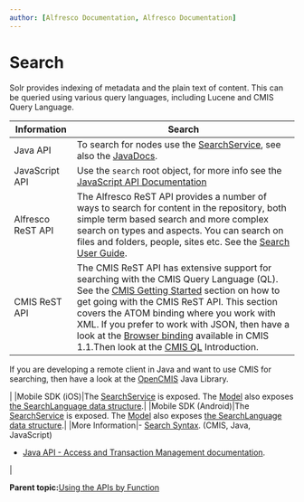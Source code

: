 ```yaml
---
author: [Alfresco Documentation, Alfresco Documentation]
---
```


# Search

Solr provides indexing of metadata and the plain text of content. This can be queried using various query languages, including Lucene and CMIS Query Language.

|Information|Search|
|-----------|------|
|Java API|To search for nodes use the [SearchService](dev-services-search.md), see also the [JavaDocs](http://dev.alfresco.com/resource/docs/java/org/alfresco/service/cmr/search/SearchService.html).|
|JavaScript API|Use the `search` root object, for more info see the [JavaScript API Documentation](API-JS-Search.md)|
|Alfresco ReST API|The Alfresco ReST API provides a number of ways to search for content in the repository, both simple term based search and more complex search on types and aspects. You can search on files and folders, people, sites etc. See the [Search User Guide](../concepts/dev-api-by-language-alf-rest-searching-for-nodes.md).|
|CMIS ReST API|The CMIS ReST API has extensive support for searching with the CMIS Query Language \(QL\). See the [CMIS Getting Started](../pra/1/concepts/cmis-getting-started.md) section on how to get going with the CMIS ReST API. This section covers the ATOM binding where you work with XML. If you prefer to work with JSON, then have a look at the [Browser binding](../pra/1/concepts/cmis-1.1-intro.md) available in CMIS 1.1.Then look at the [CMIS QL](../pra/1/concepts/cmis-query.md) Introduction.

If you are developing a remote client in Java and want to use CMIS for searching, then have a look at the [OpenCMIS](http://chemistry.apache.org/java/developing/index.html) Java Library.

|
|Mobile SDK \(iOS\)|The [SearchService](http://docs.alfresco.com/mobile_sdk/ios/references/services/AlfrescoSearchService.html) is exposed. The [Model](http://docs.alfresco.com/mobile_sdk/ios/references/model/Model.html) also exposes [the SearchLanguage data structure](http://docs.alfresco.com/mobile_sdk/ios/references/model/AlfrescoSearchLanguage.html).|
|Mobile SDK \(Android\)|The [SearchService](http://docs.alfresco.com/mobile_sdk/android/references/client_api/services/SearchService.html) is exposed. The [Model](http://docs.alfresco.com/mobile_sdk/android/references/client_api/model/ClientAPI-Model.html) also exposes [the SearchLanguage data structure](http://docs.alfresco.com/mobile_sdk/android/references/client_api/model/SearchLanguage.html).|
|More Information|-   [Search Syntax](../concepts/rm-searchsyntax-APIs.md). \(CMIS, Java, JavaScript\)
-   [Java API - Access and Transaction Management documentation](dev-extension-points-public-java-api.md).

|

**Parent topic:**[Using the APIs by Function](../concepts/dev-api-by-function.md)


